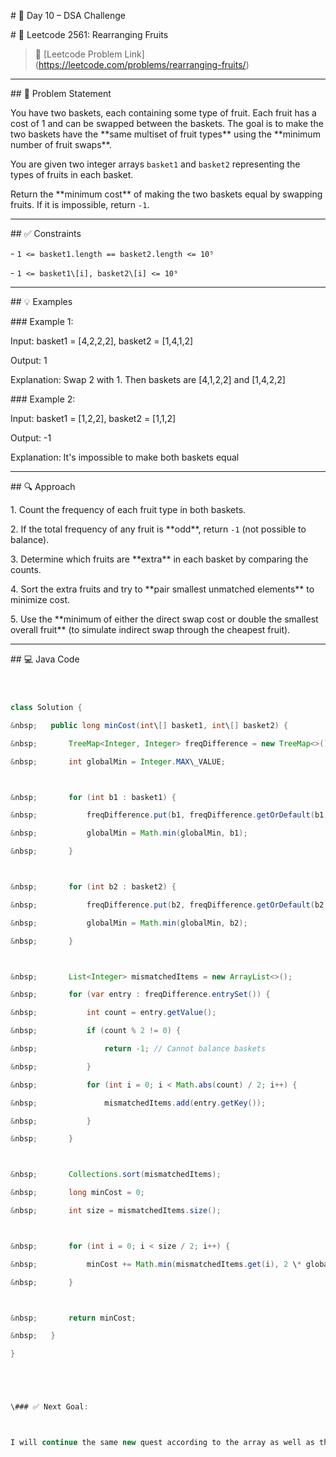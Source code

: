 \# 🚀 Day 10 – DSA Challenge



\# 🍎 Leetcode 2561: Rearranging Fruits



> 🔗 \[Leetcode Problem Link](https://leetcode.com/problems/rearranging-fruits/)



---



\## 🧩 Problem Statement



You have two baskets, each containing some type of fruit. Each fruit has a cost of 1 and can be swapped between the baskets. The goal is to make the two baskets have the \*\*same multiset of fruit types\*\* using the \*\*minimum number of fruit swaps\*\*.



You are given two integer arrays `basket1` and `basket2` representing the types of fruits in each basket.



Return the \*\*minimum cost\*\* of making the two baskets equal by swapping fruits. If it is impossible, return `-1`.



---



\## ✅ Constraints



\- `1 <= basket1.length == basket2.length <= 10⁵`

\- `1 <= basket1\[i], basket2\[i] <= 10⁹`



---



\## 💡 Examples



\### Example 1:

Input: basket1 = \[4,2,2,2], basket2 = \[1,4,1,2]

Output: 1

Explanation: Swap 2 with 1. Then baskets are \[4,1,2,2] and \[1,4,2,2]





\### Example 2:

Input: basket1 = \[1,2,2], basket2 = \[1,1,2]

Output: -1

Explanation: It's impossible to make both baskets equal



---



\## 🔍 Approach



1\. Count the frequency of each fruit type in both baskets.

2\. If the total frequency of any fruit is \*\*odd\*\*, return `-1` (not possible to balance).

3\. Determine which fruits are \*\*extra\*\* in each basket by comparing the counts.

4\. Sort the extra fruits and try to \*\*pair smallest unmatched elements\*\* to minimize cost.

5\. Use the \*\*minimum of either the direct swap cost or double the smallest overall fruit\*\* (to simulate indirect swap through the cheapest fruit).



---



\## 💻 Java Code



```java



class Solution {

&nbsp;   public long minCost(int\[] basket1, int\[] basket2) {

&nbsp;       TreeMap<Integer, Integer> freqDifference = new TreeMap<>();

&nbsp;       int globalMin = Integer.MAX\_VALUE;



&nbsp;       for (int b1 : basket1) {

&nbsp;           freqDifference.put(b1, freqDifference.getOrDefault(b1, 0) + 1);

&nbsp;           globalMin = Math.min(globalMin, b1);

&nbsp;       }



&nbsp;       for (int b2 : basket2) {

&nbsp;           freqDifference.put(b2, freqDifference.getOrDefault(b2, 0) - 1);

&nbsp;           globalMin = Math.min(globalMin, b2);

&nbsp;       }



&nbsp;       List<Integer> mismatchedItems = new ArrayList<>();

&nbsp;       for (var entry : freqDifference.entrySet()) {

&nbsp;           int count = entry.getValue();

&nbsp;           if (count % 2 != 0) {

&nbsp;               return -1; // Cannot balance baskets

&nbsp;           }

&nbsp;           for (int i = 0; i < Math.abs(count) / 2; i++) {

&nbsp;               mismatchedItems.add(entry.getKey());

&nbsp;           }

&nbsp;       }



&nbsp;       Collections.sort(mismatchedItems);

&nbsp;       long minCost = 0;

&nbsp;       int size = mismatchedItems.size();



&nbsp;       for (int i = 0; i < size / 2; i++) {

&nbsp;           minCost += Math.min(mismatchedItems.get(i), 2 \* globalMin);

&nbsp;       }



&nbsp;       return minCost;

&nbsp;   }

}





\### ✅ Next Goal:



I will continue the same new quest according to the array as well as the string

